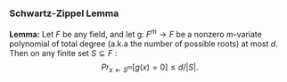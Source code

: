 ### Schwartz-Zippel Lemma

**Lemma:**
Let $F$ be any field, and let g: $F^m → F$ be a nonzero $m$-variate polynomial of total degree (a.k.a the number of possible roots) at most $d$. Then on any finite set $S \subseteq F$ : $$Pr_{x←S^m} [g(x) = 0] ≤ d/|S|.$$